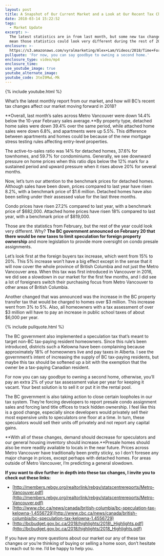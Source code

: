 ```yaml
---
layout: post
title: A Snapshot of Our Current Market and a Look at Our Recent Tax Changes
date: 2018-03-14 15:22:52
tags:
  - Market Update
excerpt: >-
  The latest statistics are in from last month, but some new tax changes could
  mean those statistics could look very different during the rest of 2018.
enclosure: >-
  https://s3.amazonaws.com/vyralmarketing/Alex+Lam/Videos/2018/Time+For+Your+February+Market+Update+-+Vancouver+Real+Estate+Agent.mp4
pullquote: 'For now, you can say goodbye to owning a second home.'
enclosure_type: video/mp4
enclosure_time:
use_youtube_image: true
youtube_alternate_image:
youtube_code: 3teI9MwL-Mk
---
```


{% include youtube.html %}

What’s the latest monthly report from our market, and how will BC’s recent tax changes affect our market moving forward in 2018?

**Overall, last month’s sales across Metro Vancouver were down 14.4% below the 10-year February sales average.**By property type, detached home sales were down 39.4% over the same period, while attached home sales were down 6.8%, and apartments were up 5.5%. This difference between apartments and homes could be because of the new mortgage stress testing rules affecting entry-level properties.

The active-to-sales ratio was 14% for detached homes, 37.6% for townhomes, and 59.7% for condominiums. Generally, we see downward pressure on home prices when this ratio dips below the 12% mark for a sustained period and upward pressure when it rises above 20% for several months.

Now, let’s turn our attention to the benchmark prices for detached homes. Although sales have been down, prices compared to last year have risen 8.2%, with a benchmark price of $1.6 million. Detached homes have also been selling under their assessed value for the last three months.

Condo prices have risen 27.2% compared to last year, with a benchmark price of $682,000. Attached home prices have risen 18% compared to last year, with a benchmark price of $819,000.

Those are the statistics from February, but the rest of the year could look very different. Why? **The BC government announced on February 20 that there would be new taxes to limit speculation for foreign property ownership** and more legislation to provide more oversight on condo presale assignments.

Let’s look first at the foreign buyers tax increase, which went from 15% to 20%. This 5% increase won’t have a big effect except in the sense that it will now cover the whole province of British Columbia and not just the Metro Vancouver area. When this tax was first introduced in Vancouver in 2016, we did see a slowdown in our market for the first few months, and I did see a lot of foreigners switch their purchasing focus from Metro Vancouver to other areas of British Columbia.

Another changed that was announced was the increase in the BC property transfer tax that would be charged to homes over $3 million. This increase went from 3% to 5%. Also, all homeowners with a tax assessment of over $3 million will have to pay an increase in public school taxes of about $6,000 per year.

{% include pullquote.html %}

The BC government also implemented a speculation tax that’s meant to target non-BC tax-paying resident homeowners. Since this rule’s been introduced, districts such a Kelowna have been complaining because approximately 18% of homeowners live and pay taxes in Alberta. I see the government’s intent of increasing the supply of BC tax-paying residents, but maybe this tax should be softened up a bit with the exemption that the owner be a tax-paying Canadian resident.

For now you can say goodbye to owning a second home, otherwise, you’ll pay an extra 2% of your tax assessment value per year for keeping it vacant. Your best solution is to sell it or put it in the rental pool.

The BC government is also taking action to close certain loopholes in our tax system. They’re forcing developers to report presale condo assignment sales and forcing land title offices to track hidden ownership. I feel like this is a good change, especially since developers would privately sell their most expensive units to speculators one floor at a time. In turn, these speculators would sell their units off privately and not report any capital gains.

**With all of these changes, demand should decrease for speculators and our general housing inventory should increase.**Presale homes should also be more readily available to locals in the near future. Prices across Metro Vancouver have traditionally been pretty sticky, so I don’t foresee any major change in prices, except perhaps with detached homes. For areas outside of Metro Vancouver, I’m predicting a general slowdown.

**If you want to dive further in depth into these tax changes, I invite you to check out these links:**

* [http://members.rebgv.org/realtorlink/rebgv/statscentrereports/Metro-Vancouver.pdf](http://members.rebgv.org/realtorlink/rebgv/statscentrereports/Metro-Vancouver.pdf)
* [http://www.cbc.ca/news/canada/british-columbia/bc-speculation-tax-kelowna-1.4556729](http://www.cbc.ca/news/canada/british-columbia/bc-speculation-tax-kelowna-1.4556729)
* [http://bcbudget.gov.bc.ca/2018/highlights/2018\_Highlights.pdf](http://bcbudget.gov.bc.ca/2018/highlights/2018_Highlights.pdf)

If you have any more questions about our market our any of these tax changes or you’re thinking of buying or selling a home soon, don’t hesitate to reach out to me. I’d be happy to help you.

&nbsp;